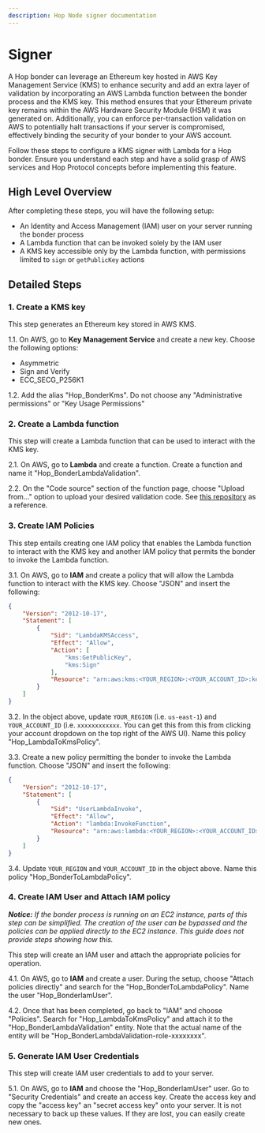 ```yaml
---
description: Hop Node signer documentation
---
```


# Signer

A Hop bonder can leverage an Ethereum key hosted in AWS Key Management Service (KMS) to enhance security and add an extra layer of validation by incorporating an AWS Lambda function between the bonder process and the KMS key. This method ensures that your Ethereum private key remains within the AWS Hardware Security Module (HSM) it was generated on. Additionally, you can enforce per-transaction validation on AWS to potentially halt transactions if your server is compromised, effectively binding the security of your bonder to your AWS account.

Follow these steps to configure a KMS signer with Lambda for a Hop bonder. Ensure you understand each step and have a solid grasp of AWS services and Hop Protocol concepts before implementing this feature.

## High Level Overview

After completing these steps, you will have the following setup:

* An Identity and Access Management (IAM) user on your server running the bonder process
* A Lambda function that can be invoked solely by the IAM user
* A KMS key accessible only by the Lambda function, with permissions limited to `sign` or `getPublicKey` actions

## Detailed Steps

### 1. Create a KMS key

This step generates an Ethereum key stored in AWS KMS.

1.1. On AWS, go to **Key Management Service** and create a new key. Choose the following options:

* Asymmetric
* Sign and Verify
* ECC_SECG_P256K1

1.2. Add the alias "Hop_BonderKms". Do not choose any "Administrative permissions" or "Key Usage Permissions"

### 2. Create a Lambda function

This step will create a Lambda function that can be used to interact with the KMS key.

2.1. On AWS, go to **Lambda** and create a function. Create a function and name it "Hop_BonderLambdaValidation".

2.2. On the "Code source" section of the function page, choose "Upload from..." option to upload your desired validation code. See [this repository](https://github.com/hop-protocol/lambda-bonder-transaction-validation) as a reference.

### 3. Create IAM Policies

This step entails creating one IAM policy that enables the Lambda function to interact with the KMS key and another IAM policy that permits the bonder to invoke the Lambda function.

3.1. On AWS, go to **IAM** and create a policy that will allow the Lambda function to interact with the KMS key. Choose "JSON" and insert the following:

```json
{
    "Version": "2012-10-17",
    "Statement": [
        {
            "Sid": "LambdaKMSAccess",
            "Effect": "Allow",
            "Action": [
                "kms:GetPublicKey",
                "kms:Sign"
            ],
            "Resource": "arn:aws:kms:<YOUR_REGION>:<YOUR_ACCOUNT_ID>:key/Hop_BonderKms"
        }
    ]
}
```

3.2. In the object above, update `YOUR_REGION` (i.e. `us-east-1`) and `YOUR_ACCOUNT_ID` (i.e. `xxxxxxxxxxxx`. You can get this from this from clicking your account dropdown on the top right of the AWS UI). Name this policy "Hop_LambdaToKmsPolicy".

3.3. Create a new policy permitting the bonder to invoke the Lambda function. Choose "JSON" and insert the following:

```json
{
    "Version": "2012-10-17",
    "Statement": [
        {
            "Sid": "UserLambdaInvoke",
            "Effect": "Allow",
            "Action": "lambda:InvokeFunction",
            "Resource": "arn:aws:lambda:<YOUR_REGION>:<YOUR_ACCOUNT_ID>:function:Hop_BonderLambdaValidation"
        }
    ]
}
```

3.4. Update `YOUR_REGION` and `YOUR_ACCOUNT_ID` in the object above. Name this policy "Hop_BonderToLambdaPolicy".

### 4. Create IAM User and Attach IAM policy

_**Notice:** If the bonder process is running on an EC2 instance, parts of this step can be simplified. The creation of the user can be bypassed and the policies can be applied directly to the EC2 instance. This guide does not provide steps showing how this._

This step will create an IAM user and attach the appropriate policies for operation.

4.1. On AWS, go to **IAM** and create a user. During the setup, choose "Attach policies directly" and search for the "Hop_BonderToLambdaPolicy". Name the user "Hop_BonderIamUser".

4.2. Once that has been completed, go back to "IAM" and choose "Policies". Search for "Hop_LambdaToKmsPolicy" and attach it to the "Hop_BonderLambdaValidation" entity. Note that the actual name of the entity will be "Hop_BonderLambdaValidation-role-xxxxxxxx".

### 5. Generate IAM User Credentials

This step will create IAM user credentials to add to your server.

5.1. On AWS, go to **IAM** and choose the "Hop_BonderIamUser" user. Go to "Security Credentials" and create an access key. Create the access key and copy the "access key" an "secret access key" onto your server. It is not necessary to back up these values. If they are lost, you can easily create new ones.